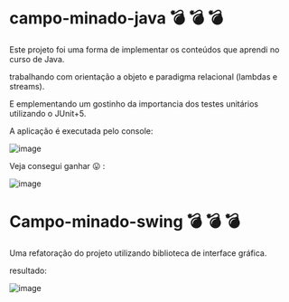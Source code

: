 # campo-minado-java :bomb: :bomb: :bomb:

Este projeto foi uma forma de implementar os conteúdos que aprendi no curso de Java.

trabalhando com orientação a objeto e paradigma relacional (lambdas e streams).

E emplementando um gostinho da importancia dos testes unitários utilizando o JUnit+5.

A aplicação é executada pelo console: 

![image](https://user-images.githubusercontent.com/23271567/184985895-7a1f4707-7d3a-4d8e-ba3d-f998137ce73f.png)

Veja consegui ganhar 	:stuck_out_tongue: :

![image](https://user-images.githubusercontent.com/23271567/184986820-d62e14b3-0f96-4468-a92d-d1faaf16ac64.png)


# Campo-minado-swing :bomb: :bomb: :bomb:

Uma refatoração do projeto utilizando biblioteca de interface gráfica.

resultado: 

![image](https://user-images.githubusercontent.com/23271567/185728196-d932d0ae-d8e3-4933-83c4-3a6d47a7f1ce.png)
